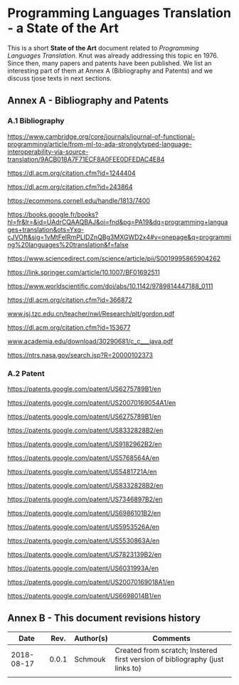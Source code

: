 # Programming Languages Translation - a State of the Art

This is a short __State of the Art__ document related to _Programming 
Languages Translation_. Knut was already addressing this topic en 1976. Since 
then, many papers and patents have been published. We list an interesting 
part of them at Annex A (Bibliography and Patents) and we discuss tjose texts 
in next sections.




## Annex A - Bibliography and Patents

### A.1 Bibliography

https://www.cambridge.org/core/journals/journal-of-functional-programming/article/from-ml-to-ada-stronglytyped-language-interoperability-via-source-translation/9ACB018A7F71ECF8A0FEE0DFEDAC4E84

https://dl.acm.org/citation.cfm?id=1244404

https://dl.acm.org/citation.cfm?id=243864

https://ecommons.cornell.edu/handle/1813/7400

https://books.google.fr/books?hl=fr&lr=&id=UAdrCQAAQBAJ&oi=fnd&pg=PA19&dq=programming+languages+translation&ots=Yxq-cJVOft&sig=1vMtFeIRmPLIDZnQBg3MXGWD2x4#v=onepage&q=programming%20languages%20translation&f=false

https://www.sciencedirect.com/science/article/pii/S0019995865904262

https://link.springer.com/article/10.1007/BF01692511

https://www.worldscientific.com/doi/abs/10.1142/9789814447188_0111

https://dl.acm.org/citation.cfm?id=366872

www.jsj.tzc.edu.cn/teacher/nwl/Research/plt/gordon.pdf

https://dl.acm.org/citation.cfm?id=153677

www.academia.edu/download/30290681/c_c___java.pdf

https://ntrs.nasa.gov/search.jsp?R=20000102373






### A.2 Patent

https://patents.google.com/patent/US6275789B1/en

https://patents.google.com/patent/US20070169054A1/en

https://patents.google.com/patent/US6275789B1/en

https://patents.google.com/patent/US8332828B2/en

https://patents.google.com/patent/US9182962B2/en

https://patents.google.com/patent/US5768564A/en

https://patents.google.com/patent/US5481721A/en

https://patents.google.com/patent/US8332828B2/en

https://patents.google.com/patent/US7346897B2/en

https://patents.google.com/patent/US6986101B2/en

https://patents.google.com/patent/US5953526A/en

https://patents.google.com/patent/US5530863A/en

https://patents.google.com/patent/US7823139B2/en

https://patents.google.com/patent/US6031993A/en

https://patents.google.com/patent/US20070169018A1/en

https://patents.google.com/patent/US6698014B1/en






## Annex B - This document revisions history

| Date  | Rev.  | Author(s)  | Comments  |
|---|---|---|---|
| 2018-08-17 | 0.0.1  | Schmouk | Created from scratch; Instered first version of bibliography (just links to) |
|  |  |  |  |
